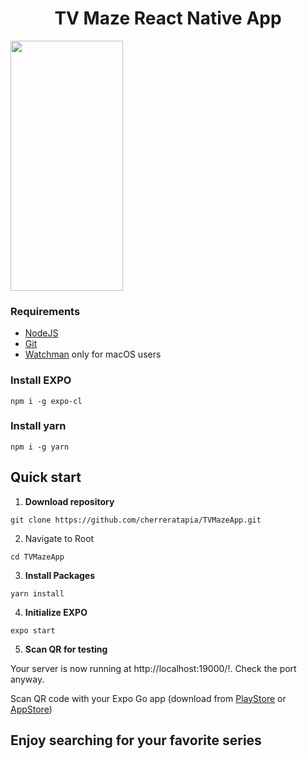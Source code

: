 <h1 align="center">
    TV Maze React Native App
</h1>

<img src="https://user-images.githubusercontent.com/34661963/136278689-8ba034d2-9bbc-4c00-8e69-f6c376128903.png" width="180" height="400">



### Requirements

* [NodeJS](https://nodejs.org/en/) 
* [Git](https://git-scm.com/)
* [Watchman](https://facebook.github.io/watchman/docs/install.html) only for macOS users

### Install EXPO

```shell
npm i -g expo-cl
```

### Install yarn

```shell
npm i -g yarn
```

## Quick start

1. **Download repository**

```shell
git clone https://github.com/cherreratapia/TVMazeApp.git
```

2.  Navigate to Root
  
```shell
cd TVMazeApp
```

3.  **Install Packages**

```shell
yarn install
```

4.  **Initialize EXPO**

```shell
expo start
```

5.  **Scan QR for testing**

Your server is now running at http://localhost:19000/!. Check the port anyway.

Scan QR code with your Expo Go app (download from [PlayStore](https://play.google.com/store/apps/details?id=host.exp.exponent&hl=es_CL&gl=US) or [AppStore](https://apps.apple.com/cl/app/expo-go/id982107779))

## **Enjoy searching for your favorite series**
